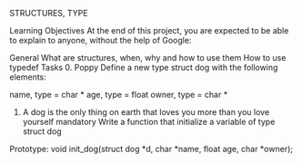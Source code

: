 STRUCTURES, TYPE

Learning Objectives
At the end of this project, you are expected to be able to explain to anyone, without the help of Google:

General
What are structures, when, why and how to use them
How to use typedef
Tasks
0. Poppy
Define a new type struct dog with the following elements:

name, type = char *
age, type = float
owner, type = char *

1. A dog is the only thing on earth that loves you more than you love yourself
mandatory
Write a function that initialize a variable of type struct dog

Prototype: void init_dog(struct dog *d, char *name, float age, char *owner);

